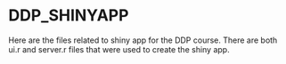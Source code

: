 # DDP_SHINYAPP
Here are the files related to shiny app for the DDP course.
There are both ui.r and server.r files that were used to create the shiny app. 
